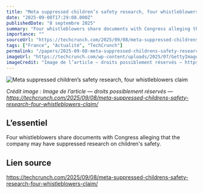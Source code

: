 ```yaml
---
title: "Meta suppressed children’s safety research, four whistleblowers claim"
date: "2025-09-08T17:29:08.000Z"
publishedDate: "8 septembre 2025"
summary: "Four whistleblowers share documents with Congress alleging that the company may have suppressed research on children's safety."
importance: ""
sourceUrl: "https://techcrunch.com/2025/09/08/meta-suppressed-childrens-safety-research-four-whistleblowers-claim/"
tags: ["France", "Actualité", "TechCrunch"]
permalink: "/papers/2025-09-08-meta-suppressed-childrens-safety-research-four-whistleblowers-claim"
imageUrl: "https://techcrunch.com/wp-content/uploads/2025/07/GettyImages-2194278734.jpg?w=1024"
imageCredit: "Image de l’article — droits possiblement réservés — https://techcrunch.com/2025/09/08/meta-suppressed-childrens-safety-research-four-whistleblowers-claim/"
---
```


![Meta suppressed children’s safety research, four whistleblowers claim](https://techcrunch.com/wp-content/uploads/2025/07/GettyImages-2194278734.jpg?w=1024)

*Crédit image : Image de l’article — droits possiblement réservés — https://techcrunch.com/2025/09/08/meta-suppressed-childrens-safety-research-four-whistleblowers-claim/*

## L’essentiel

Four whistleblowers share documents with Congress alleging that the company may have suppressed research on children's safety.

## Lien source

https://techcrunch.com/2025/09/08/meta-suppressed-childrens-safety-research-four-whistleblowers-claim/

